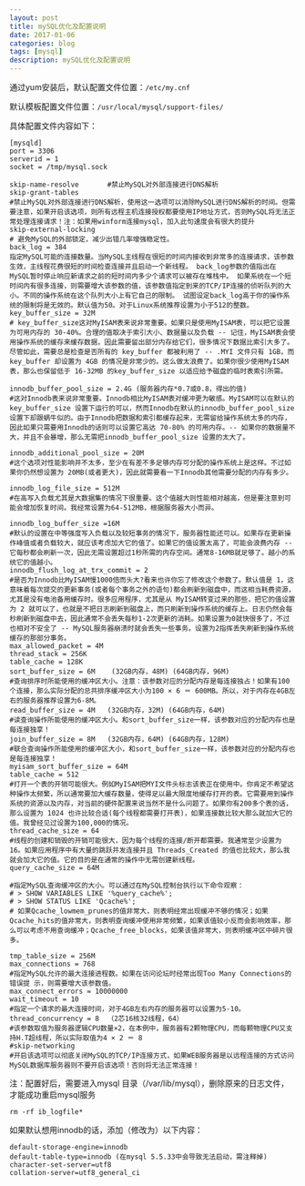 ```yaml
---
layout: post
title: mySQL优化及配置说明
date: 2017-01-06
categories: blog
tags: [mysql]
description: mySQL优化及配置说明
---
```


通过yum安装后，默认配置文件位置：`/etc/my.cnf`

默认模板配置文件位置：`/usr/local/mysql/support-files/`

具体配置文件内容如下：

    [mysqld]
    port = 3306
    serverid = 1
    socket = /tmp/mysql.sock
 
    skip-name-resolve       #禁止MySQL对外部连接进行DNS解析
    skip-grant-tables
    #禁止MySQL对外部连接进行DNS解析，使用这一选项可以消除MySQL进行DNS解析的时间。但需要注意，如果开启该选项，则所有远程主机连接授权都要使用IP地址方式，否则MySQL将无法正常处理连接请求！注：如果用winform连接mysql，加入此句速度会有很大的提升
    skip-external-locking
    # 避免MySQL的外部锁定，减少出错几率增强稳定性。
    back_log = 384
    指定MySQL可能的连接数量。当MySQL主线程在很短的时间内接收到非常多的连接请求，该参数生效，主线程花费很短的时间检查连接并且启动一个新线程。 back_log参数的值指出在MySQL暂时停止响应新请求之前的短时间内多少个请求可以被存在堆栈中。 如果系统在一个短时间内有很多连接，则需要增大该参数的值，该参数值指定到来的TCP/IP连接的侦听队列的大小。不同的操作系统在这个队列大小上有它自己的限制。 试图设定back_log高于你的操作系统的限制将是无效的。默认值为50。对于Linux系统推荐设置为小于512的整数。
    key_buffer_size = 32M
    # key_buffer_size这对MyISAM表来说非常重要。如果只是使用MyISAM表，可以把它设置为可用内存的 30-40%。合理的值取决于索引大小、数据量以及负载 -- 记住，MyISAM表会使用操作系统的缓存来缓存数据，因此需要留出部分内存给它们，很多情况下数据比索引大多了。尽管如此，需要总是检查是否所有的 key_buffer 都被利用了 -- .MYI 文件只有 1GB，而 key_buffer 却设置为 4GB 的情况是非常少的。这么做太浪费了。如果你很少使用MyISAM表，那么也保留低于 16-32MB 的key_buffer_size 以适应给予磁盘的临时表索引所需。

    innodb_buffer_pool_size = 2.4G (服务器内存*0.7或0.8，得出的值)
    #这对Innodb表来说非常重要。Innodb相比MyISAM表对缓冲更为敏感。MyISAM可以在默认的 key_buffer_size 设置下运行的可以，然而Innodb在默认的innodb_buffer_pool_size 设置下却跟蜗牛似的。由于Innodb把数据和索引都缓存起来，无需留给操作系统太多的内存，因此如果只需要用Innodb的话则可以设置它高达 70-80% 的可用内存。-- 如果你的数据量不大，并且不会暴增，那么无需把innodb_buffer_pool_size 设置的太大了。

    innodb_additional_pool_size = 20M
    #这个选项对性能影响并不太多，至少在有差不多足够内存可分配的操作系统上是这样。不过如果你仍然想设置为 20MB(或者更大)，因此就需要看一下Innodb其他需要分配的内存有多少。

    innodb_log_file_size = 512M
    #在高写入负载尤其是大数据集的情况下很重要。这个值越大则性能相对越高，但是要注意到可能会增加恢复时间。我经常设置为64-512MB，根据服务器大小而异。

    innodb_log_buffer_size =16M
    #默认的设置在中等强度写入负载以及较短事务的情况下，服务器性能还可以。如果存在更新操作峰值或者负载较大，就应该考虑加大它的值了。如果它的值设置太高了，可能会浪费内存 -- 它每秒都会刷新一次，因此无需设置超过1秒所需的内存空间。通常8-16MB就足够了。越小的系统它的值越小。
    innodb_flush_log_at_trx_commit = 2
    #是否为Innodb比MyISAM慢1000倍而头大?看来也许你忘了修改这个参数了。默认值是 1，这意味着每次提交的更新事务(或者每个事务之外的语句)都会刷新到磁盘中，而这相当耗费资源，尤其是没有电池备用缓存时。很多应用程序，尤其是从 MyISAM转变过来的那些，把它的值设置为 2 就可以了，也就是不把日志刷新到磁盘上，而只刷新到操作系统的缓存上。日志仍然会每秒刷新到磁盘中去，因此通常不会丢失每秒1-2次更新的消耗。如果设置为0就快很多了，不过也相对不安全了 -- MySQL服务器崩溃时就会丢失一些事务。设置为2指挥丢失刷新到操作系统缓存的那部分事务。
    max_allowed_packet = 4M
    thread_stack = 256K
    table_cache = 128K
    sort_buffer_size = 6M    (32GB内存，48M) (64GB内存，96M)
    #查询排序时所能使用的缓冲区大小。注意：该参数对应的分配内存是每连接独占！如果有100个连接，那么实际分配的总共排序缓冲区大小为100 × 6 ＝ 600MB。所以，对于内存在4GB左右的服务器推荐设置为6-8M。
    read_buffer_size = 4M   (32GB内存，32M) (64GB内存，64M)
    #读查询操作所能使用的缓冲区大小。和sort_buffer_size一样，该参数对应的分配内存也是每连接独享！
    join_buffer_size = 8M   (32GB内存，64M) (64GB内存，128M)
    #联合查询操作所能使用的缓冲区大小，和sort_buffer_size一样，该参数对应的分配内存也是每连接独享！
    myisam_sort_buffer_size = 64M
    table_cache = 512
    #打开一个表的开销可能很大。例如MyISAM把MYI文件头标志该表正在使用中。你肯定不希望这种操作太频繁，所以通常要加大缓存数量，使得足以最大限度地缓存打开的表。它需要用到操作系统的资源以及内存，对当前的硬件配置来说当然不是什么问题了。如果你有200多个表的话，那么设置为 1024 也许比较合适(每个线程都需要打开表)，如果连接数比较大那么就加大它的值。我曾经见过设置为100,000的情况。
    thread_cache_size = 64
    #线程的创建和销毁的开销可能很大，因为每个线程的连接/断开都需要。我通常至少设置为 16。如果应用程序中有大量的跳跃并发连接并且 Threads_Created 的值也比较大，那么我就会加大它的值。它的目的是在通常的操作中无需创建新线程。
    query_cache_size = 64M

    #指定MySQL查询缓冲区的大小。可以通过在MySQL控制台执行以下命令观察：
    # > SHOW VARIABLES LIKE '%query_cache%';
    # > SHOW STATUS LIKE 'Qcache%';
    # 如果Qcache_lowmem_prunes的值非常大，则表明经常出现缓冲不够的情况；如果Qcache_hits的值非常大，则表明查询缓冲使用非常频繁，如果该值较小反而会影响效率，那么可以考虑不用查询缓冲；Qcache_free_blocks，如果该值非常大，则表明缓冲区中碎片很多。

    tmp_table_size = 256M
    max_connections = 768
    #指定MySQL允许的最大连接进程数。如果在访问论坛时经常出现Too Many Connections的错误提 示，则需要增大该参数值。
    max_connect_errors = 10000000
    wait_timeout = 10
    #指定一个请求的最大连接时间，对于4GB左右内存的服务器可以设置为5-10。
    thread_concurrency = 8  （2芯16核32线程，64）
    #该参数取值为服务器逻辑CPU数量×2，在本例中，服务器有2颗物理CPU，而每颗物理CPU又支持H.T超线程，所以实际取值为4 × 2 ＝ 8
    #skip-networking
    #开启该选项可以彻底关闭MySQL的TCP/IP连接方式，如果WEB服务器是以远程连接的方式访问MySQL数据库服务器则不要开启该选项！否则将无法正常连接！
 
注：配置好后，需要进入mysql 目录（/var/lib/mysql），删除原来的日志文件，才能成功重启mysql服务

`rm -rf ib_logfile*`


如果默认想用innodb的话，添加（修改为）以下内容：

    default-storage-engine=innodb
    default-table-type=innodb (在mysql 5.5.33中会导致无法启动，需注释掉)
    character-set-server=utf8
    collation-server=utf8_general_ci